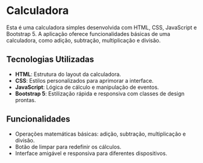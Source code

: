 # Calculadora

Esta é uma calculadora simples desenvolvida com HTML, CSS, JavaScript e Bootstrap 5. A aplicação oferece funcionalidades básicas de uma calculadora, como adição, subtração, multiplicação e divisão.

## Tecnologias Utilizadas

- **HTML**: Estrutura do layout da calculadora.
- **CSS**: Estilos personalizados para aprimorar a interface.
- **JavaScript**: Lógica de cálculo e manipulação de eventos.
- **Bootstrap 5**: Estilização rápida e responsiva com classes de design prontas.

## Funcionalidades

- Operações matemáticas básicas: adição, subtração, multiplicação e divisão.
- Botão de limpar para redefinir os cálculos.
- Interface amigável e responsiva para diferentes dispositivos.
